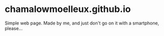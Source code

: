 # chamalowmoelleux.github.io
Simple web page. Made by me, and just don't go on it with a smartphone, please...
